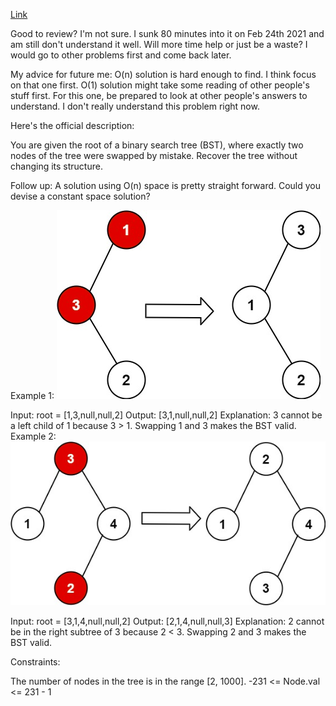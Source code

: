[Link](https://leetcode.com/problems/recover-binary-search-tree/)

Good to review? I'm not sure. I sunk 80 minutes into it on Feb 24th 2021 and am still don't understand it well. Will
more time help or just be a waste? I would go to other problems first and come back later.

My advice for future me:
O(n) solution is hard enough to find. I think focus on that one first. O(1) solution might take some reading of other
people's stuff first.
For this one, be prepared to look at other people's answers to understand. I don't really understand this problem 
right now.

Here's the official description:

You are given the root of a binary search tree (BST), where exactly two nodes of the tree were swapped by mistake. Recover the tree without changing its structure.

Follow up: A solution using O(n) space is pretty straight forward. Could you devise a constant space solution?

Example 1:
![img.png](img.png)

Input: root = [1,3,null,null,2]
Output: [3,1,null,null,2]
Explanation: 3 cannot be a left child of 1 because 3 > 1. Swapping 1 and 3 makes the BST valid.
Example 2:
![img_1.png](img_1.png)

Input: root = [3,1,4,null,null,2]
Output: [2,1,4,null,null,3]
Explanation: 2 cannot be in the right subtree of 3 because 2 < 3. Swapping 2 and 3 makes the BST valid.


Constraints:

The number of nodes in the tree is in the range [2, 1000].
-231 <= Node.val <= 231 - 1